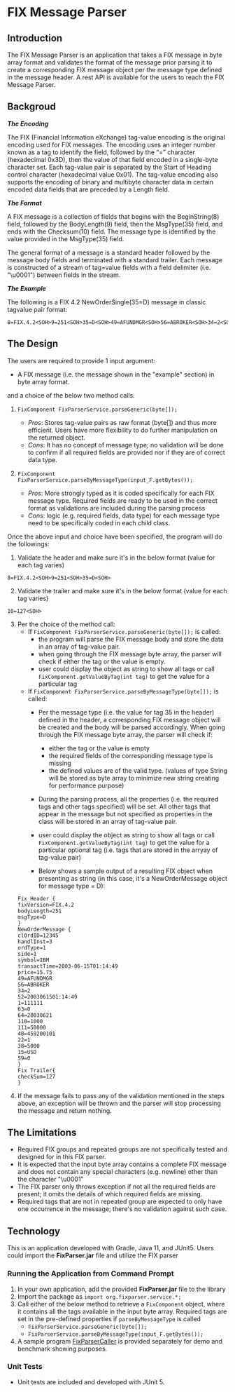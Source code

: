 # FIX Message Parser

## Introduction

The FIX Message Parser is an application that takes a FIX message in byte array format and validates the format of the message prior parsing it to create a corresponding FIX message object per the message type defined in the message header. A rest API is available for the users to reach the FIX Message Parser.

## Backgroud


***The Encoding***

The FIX (Financial Information eXchange) tag-value encoding is the original encoding used for FIX messages. The encoding uses an integer number known as a tag to identify the field, followed by the “=” character (hexadecimal 0x3D), then the value of that field encoded in a single-byte character set. Each tag-value pair is separated by the Start of Heading control character <SOH> (hexadecimal value 0x01). The tag-value encoding also supports the encoding of binary and multibyte character data in certain encoded data fields that are preceded by a Length field.



***The Format***

A FIX message is a collection of fields that begins with the BeginString(8) field, followed by the BodyLength(9) field, then the MsgType(35) field, and ends with the Checksum(10) field. The message type is identified by the value provided in the MsgType(35) field.


The general format of a message is a standard header followed by the message body fields and terminated with a standard trailer.
Each message is constructed of a stream of tag=value fields with a field delimiter (i.e. "\u0001") between fields in the stream.


***The Example***

The following is a FIX 4.2 NewOrderSingle(35=D) message in classic tagvalue pair format:

```
8=FIX.4.2<SOH>9=251<SOH>35=D<SOH>49=AFUNDMGR<SOH>56=ABROKER<SOH>34=2<SOH>52=2003061501:14:49<SOH>11=12345<SOH>1=111111<SOH>63=0<SOH>64=20030621<SOH>21=3<SOH>110=1000<SOH>111=50000<SOH>55=IBM<SOH>48=459200101<SOH>22=1<SOH>54=1<SOH>60=2003061501:14:49<SOH>38=5000<SOH>40=1<SOH>44=15.75<SOH>15=USD<SOH>59=0<SOH>10=127<SOH>
```

## The Design

The users are required to provide 1 input argument:
* A FIX message (i.e. the message shown in the "example" section) in byte array format.

and a choice of the below two method calls:
1. `FixComponent FixParserService.parseGeneric(byte[]);`
   * _Pros_: Stores tag-value pairs as raw format (byte[]) and thus more efficient. Users have more flexibility to do further manipulation on the returned object.
   * _Cons_: It has no concept of message type; no validation will be done to confirm if all required fields are provided nor if they are of correct data type.
   
2. `FixComponent FixParserService.parseByMessageType(input_F.getBytes());`
    * _Pros_: More strongly typed as it is coded specifically for each FIX message type. Required fields are ready to be used in the correct format as validations are included during the parsing process
    * _Cons_: logic (e.g. required fields, data type) for each message type need to be specifically coded in each child class.

Once the above input and choice have been specified, the program will do the followings:

1. Validate the header and make sure it's in the below format (value for each tag varies)
```
8=FIX.4.2<SOH>9=251<SOH>35=D<SOH>
```
2. Validate the trailer and make sure it's in the below format (value for each tag varies)
```
10=127<SOH>
```
3. Per the choice of the method call:
   * If `FixComponent FixParserService.parseGeneric(byte[]);` is called:
     * the program will parse the FIX message body and store the data in an array of tag-value pair.
     * when going through the FIX message byte array, the parser will check if either the tag or the value is empty.
     * user could display the object as string to show all tags or call `FixComponent.getValueByTag(int tag)` to get the value for a particular tag
   * If `FixComponent FixParserService.parseByMessageType(byte[]);` is called:
     * Per the message type (i.e. the value for tag 35 in the header) defined in the header, a corresponding FIX message object will be created and the body will be parsed accordingly. 
When going through the FIX message byte array, the parser will check if:
       * either the tag or the value is empty
       * the required fields of the corresponding message type is missing
       * the defined values are of the valid type. (values of type String will be stored as byte array to minimize new string creating for performance purpose)
  
     * During the parsing process, all the properties (i.e. the required tags and other tags specified) will be set. All other tags that appear in the message but not specified as properties in the class will be stored in an array of tag-value pair. 
     * user could display the object as string to show all tags or call `FixComponent.getValueByTag(int tag)` to get the value for a particular optional tag (i.e. tags that are stored in the arryay of tag-value pair)
     * Below shows a sample output of a resulting FIX object when presenting as string (in this case, it's a NewOrderMessage object for message type = D):
    ```
    Fix Header {
    fixVersion=FIX.4.2
    bodyLength=251
    msgType=D
    }
    NewOrderMessage {
    clOrdID=12345
    handlInst=3
    ordType=1
    side=1
    symbol=IBM
    transactTime=2003-06-15T01:14:49
    price=15.75
    49=AFUNDMGR
    56=ABROKER
    34=2
    52=2003061501:14:49
    1=111111
    63=0
    64=20030621
    110=1000
    111=50000
    48=459200101
    22=1
    38=5000
    15=USD
    59=0
    }
    Fix Trailer{
    checkSum=127
    }
    ```
4. If the message fails to pass any of the validation mentioned in the steps above, an exception will be thrown and the parser will stop processing the message and return nothing.




## The Limitations
* Required FIX groups and repeated groups are not specifically tested and designed for in this FIX parser.
* It is expected that the input byte array contains a complete FIX message and does not contain any special characters (e.g. newline) other than the character "\u0001"
* The FIX parser only throws exception if not all the required fields are present; it omits the details of which required fields are missing.
* Required tags that are not in repeated group are expected to only have one occurrence in the message; there's no validation against such case.

## Technology
This is an application developed with Gradle, Java 11, and JUnit5.
Users could import the **FixParser.jar** file and utilize the FIX parser


### Running the Application from Command Prompt
 1. In your own application, add the provided **FixParser.jar** file to the library
 2. Import the package as `import org.fixparser.service.*;`
 3. Call either of the below method to retrieve a `FixComponent` object, where it contains all the tags available in the input byte array. Required tags are set in the pre-defined properties if `parseByMessageType` is called
    * `FixParserService.parseGeneric(byte[]);` 
    * `FixParserService.parseByMessageType(input_F.getBytes());`
 4. A sample program [FixParserCaller](https://github.com/jebby225/fixParserCaller) is provided separately for demo and benchmark showing purposes. 


### Unit Tests
* Unit tests are included and developed with JUnit 5.
